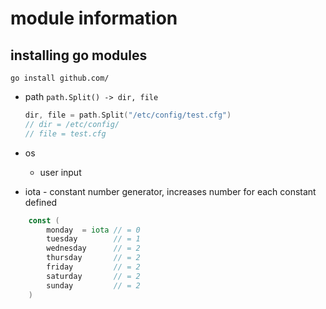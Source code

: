 # module information

## installing go modules

```
go install github.com/
```

- path
  `path.Split() -> dir, file`

  ```go
  dir, file = path.Split("/etc/config/test.cfg")
  // dir = /etc/config/
  // file = test.cfg
  ```

- os
  - user input

- iota - constant number generator, increases number for each constant defined

```go
	const (
		monday  = iota // = 0
		tuesday        // = 1
		wednesday      // = 2
		thursday       // = 2
		friday         // = 2
		saturday       // = 2
		sunday         // = 2
	)
```
